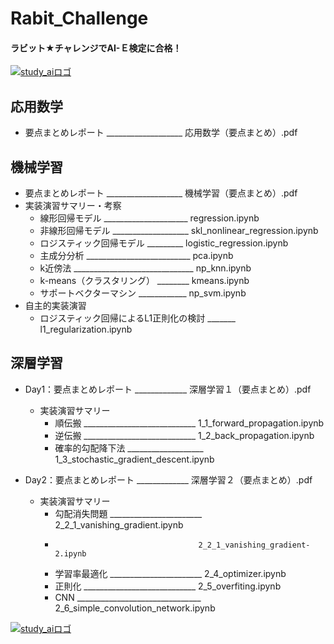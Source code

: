 # Rabit_Challenge
#### ラビット★チャレンジでAI-Ｅ検定に合格！
[![study_aiロゴ](http://ai999.careers/bnr_jdla.png)](http://study-ai.com/jdla/)
## 応用数学
- 要点まとめレポート ___________________ 応用数学（要点まとめ）.pdf

## 機械学習
- 要点まとめレポート ___________________ 機械学習（要点まとめ）.pdf
- 実装演習サマリー・考察
  - 線形回帰モデル _____________________ regression.ipynb
  - 非線形回帰モデル ___________________ skl_nonlinear_regression.ipynb
  - ロジスティック回帰モデル _________ logistic_regression.ipynb
  - 主成分分析 __________________________ pca.ipynb
  - k近傍法 ______________________________ np_knn.ipynb
  - k-means（クラスタリング） ________ kmeans.ipynb
  - サポートベクターマシン ____________ np_svm.ipynb
- 自主的実装演習
  - ロジスティック回帰によるL1正則化の検討 _______ l1_regularization.ipynb

## 深層学習
- Day1：要点まとめレポート _____________ 深層学習１（要点まとめ）.pdf
  - 実装演習サマリー
    - 順伝搬 ____________________________ 1_1_forward_propagation.ipynb
    - 逆伝搬 ____________________________ 1_2_back_propagation.ipynb
    - 確率的勾配降下法 ___________________ 1_3_stochastic_gradient_descent.ipynb

- Day2：要点まとめレポート _____________ 深層学習２（要点まとめ）.pdf
  - 実装演習サマリー
    - 勾配消失問題 _______________________ 2_2_1_vanishing_gradient.ipynb
    -                                     2_2_1_vanishing_gradient-2.ipynb
    - 学習率最適化 _______________________ 2_4_optimizer.ipynb
    - 正則化 ____________________________ 2_5_overfiting.ipynb
    - CNN _______________________________ 2_6_simple_convolution_network.ipynb

[![study_aiロゴ](http://ai999.careers/bnr_jdla.png)](http://study-ai.com/jdla/)
